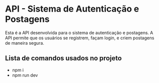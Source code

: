 # API - Sistema de Autenticação e Postagens

Esta é a API desenvolvida para o sistema de autenticação e postagens. A API permite que os usuários se registrem, façam login, e criem postagens de maneira segura.

## Lista de comandos usados no projeto

- npm i
- npm run dev

